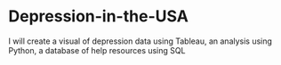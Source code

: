 # Depression-in-the-USA
I will create a visual of depression data using Tableau, an analysis using Python, a database of help resources using SQL
